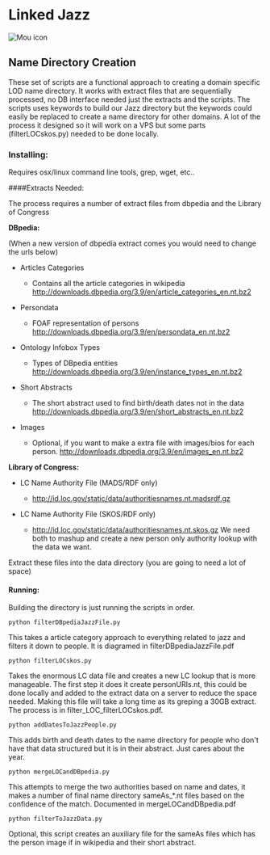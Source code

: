 # Linked Jazz

![Mou icon](http://linkedjazz.org/image/jl_logo_small.png)

## Name Directory Creation

These set of scripts are a functional approach to creating a domain specific LOD name directory. It works with extract files that are sequentially processed, no DB interface needed just the extracts and the scripts. The scripts uses keywords to build our Jazz directory but the keywords could easily be replaced to create a name directory for other domains. A lot of the process it designed so it will work on a VPS but some parts (filterLOCskos.py) needed to be done locally.

### Installing:

Requires osx/linux command line tools, grep, wget, etc..

####Extracts Needed:

The process requires a number of extract files from dbpedia and the Library of Congress

**DBpedia:**

(When a new version of dbpedia extract comes you would need to change the urls below)

* Articles Categories
  * Contains all the article categories in wikipedia
	http://downloads.dbpedia.org/3.9/en/article_categories_en.nt.bz2
	
* Persondata
  * FOAF representation of persons 
   http://downloads.dbpedia.org/3.9/en/persondata_en.nt.bz2
   
* Ontology Infobox Types
  * Types of DBpedia entities
	http://downloads.dbpedia.org/3.9/en/instance_types_en.nt.bz2
	
* Short Abstracts
  * The short abstract used to find birth/death dates not in the data
	http://downloads.dbpedia.org/3.9/en/short_abstracts_en.nt.bz2
	
	
* Images
  * Optional, if you want to make a extra file with images/bios for each person.
	http://downloads.dbpedia.org/3.9/en/images_en.nt.bz2


**Library of Congress:**

* LC Name Authority File (MADS/RDF only)
  * http://id.loc.gov/static/data/authoritiesnames.nt.madsrdf.gz
	
* LC Name Authority File (SKOS/RDF only)
  * http://id.loc.gov/static/data/authoritiesnames.nt.skos.gz
  We need both to mashup and create a new person only authority lookup with the data we want.

	
Extract these files into the data directory (you are going to need a lot of space)


#### Running:
Building the directory is just running the scripts in order.

	python filterDBpediaJazzFile.py 	
	
This takes a article category approach to everything related to jazz and filters it down to people. It is diagramed in filterDBpediaJazzFile.pdf	
	
	python filterLOCskos.py
	
Takes the enormous LC data file and creates a new LC lookup that is more manageable. The first step it does it create personURIs.nt, this could be done locally and added to the extract data on a server to reduce the space needed. Making this file will take a long time as its greping a 30GB extract. The process is in filter_LOC_filterLOCskos.pdf.

	python addDatesToJazzPeople.py

This adds birth and death dates to the name directory for people who don't have that data structured but it is in their abstract. Just cares about the year.


	python mergeLOCandDBpedia.py

This attempts to merge the two authorities based on name and dates, it makes a number of final name directory sameAs_*.nt files based on the confidence of the match. Documented in mergeLOCandDBpedia.pdf
	

	python filterToJazzData.py
	
Optional, this script creates an auxiliary file for the sameAs files which has the person image if in wikipedia and their short abstract.	
	
	
	
	
	
	
	
